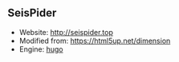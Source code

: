 ## SeisPider
- Website: http://seispider.top
- Modified from: https://html5up.net/dimension
- Engine: [hugo](http://gohugo.io)
